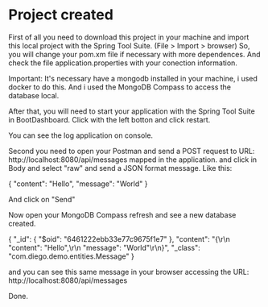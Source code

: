 # Project created

First of all you need to download this project in your machine and import this local project with the Spring Tool Suite. (File > Import > browser)
So, you will change your pom.xm file if necessary with more dependences.
And check the file application.properties with your conection information.

Important: It's necessary have a mongodb installed in your machine, i used docker to do this. And i used the MongoDB Compass to access the database local. 

After that, you will need to start your application with the Spring Tool Suite in BootDashboard. Click with the left botton and click restart. 

You can see the log application on console.

Second you need to open your Postman and send a POST request to URL: http://localhost:8080/api/messages mapped in the application. 
and click in Body and select "raw" and send a JSON format message. 
Like this: 

{
  "content": "Hello",
  "message": "World"
}

And click on "Send"

Now open your MongoDB Compass refresh and see a new database created. 

{
  "_id": {
    "$oid": "6461222ebb33e77c9675f1e7"
  },
  "content": "{\r\n  \"content\": \"Hello\",\r\n  \"message\": \"World\"\r\n}",
  "_class": "com.diego.demo.entities.Message"
}

and you can see this same message in your browser accessing the URL: http://localhost:8080/api/messages

Done.
